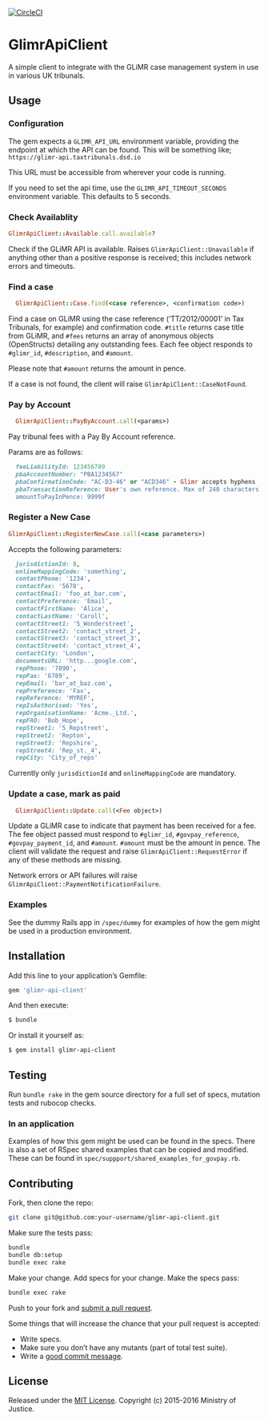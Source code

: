 [![CircleCI](https://circleci.com/gh/ministryofjustice/glimr-api-client.svg?style=svg&circle-token=1d291c45a14d48ef123ffd904169e10b7f47411f)](https://circleci.com/gh/ministryofjustice/glimr-api-client)

# GlimrApiClient

A simple client to integrate with the GLiMR case management system in
use in various UK tribunals.

## Usage

### Configuration

The gem expects a `GLIMR_API_URL` environment variable, providing the
endpoint at which the API can be found. This will be something like;
`https://glimr-api.taxtribunals.dsd.io`

This URL must be accessible from wherever your code is running.

If you need to set the api time, use the `GLIMR_API_TIMEOUT_SECONDS`
environment variable.  This defaults to 5 seconds.

### Check Availablity

```ruby
GlimrApiClient::Available.call.available?
```

Check if the GLiMR API is available.  Raises
`GlimrApiClient::Unavailable` if anything other than a positive response
is received; this includes network errors and timeouts.

### Find a case

```ruby
  GlimrApiClient::Case.find(<case reference>, <confirmation code>)
```

Find a case on GLiMR using the case reference (‘TT/2012/00001’ in Tax
Tribunals, for example) and confirmation code. `#title` returns case
title from GLiMR, and `#fees` returns an array of anonymous objects
(OpenStructs) detailing any outstanding fees. Each fee object responds
to `#glimr_id`, `#description`, and `#amount`.

Please note that `#amount` returns the amount in pence.

If a case is not found, the client will raise `GlimrApiClient::CaseNotFound`.

### Pay by Account

```ruby
  GlimrApiClient::PayByAccount.call(<params>)
```

Pay tribunal fees with a Pay By Account reference.

Params are as follows:

```ruby
  feeLiabilityId: 123456789
  pbaAccountNumber: "PBA1234567"
  pbaConfirmationCode: "AC-D3-46" or "ACD346" - Glimr accepts hyphens
  pbaTransactionReference: User's own reference. Max of 240 characters
  amountToPayInPence: 9999f
```

### Register a New Case

```ruby
GlimrApiClient::RegisterNewCase.call(<case parameters>)
```

Accepts the following parameters:

```ruby
  jurisdictionId: 8,
  onlineMappingCode: 'something',
  contactPhone: '1234',
  contactFax: '5678',
  contactEmail: 'foo_at_bar.com',
  contactPreference: 'Email',
  contactFirstName: 'Alice',
  contactLastName: 'Caroll',
  contactStreet1: '5_Wonderstreet',
  contactStreet2: 'contact_street_2',
  contactStreet3: 'contact_street_3',
  contactStreet4: 'contact_street_4',
  contactCity: 'London',
  documentsURL: 'http...google.com',
  repPhone: '7890',
  repFax: '6789',
  repEmail: 'bar_at_baz.com',
  repPreference: 'Fax',
  repReference: 'MYREF',
  repIsAuthorised: 'Yes',
  repOrganisationName: 'Acme._Ltd.',
  repFAO: 'Bob_Hope',
  repStreet1: '5_Repstreet',
  repStreet2: 'Repton',
  repStreet3: 'Repshire',
  repStreet4: 'Rep_st._4',
  repCity: 'City_of_reps'
```

Currently only `jurisdictionId` and `onlineMappingCode` are mandatory.

### Update a case, mark as paid

```ruby
  GlimrApiClient::Update.call(<Fee object>)
```

Update a GLiMR case to indicate that payment has been received for a
fee. The fee object passed must respond to `#glimr_id`,
`#govpay_reference`, `#govpay_payment_id`, and `#amount`.  `#amount`
must be the amount in pence. The client will validate the request and raise
`GlimrApiClient::RequestError` if any of these methods are missing.

Network errors or API failures will raise
`GlimrApiClient::PaymentNotificationFailure`.

### Examples

See the dummy Rails app in `/spec/dummy` for examples of how the gem might
be used in a production environment.

## Installation

Add this line to your application’s Gemfile:

```ruby
gem 'glimr-api-client'
```

And then execute:
```bash
$ bundle
```

Or install it yourself as:
```bash
$ gem install glimr-api-client
```

## Testing

Run `bundle rake` in the gem source directory for a full set of specs,
mutation tests and rubocop checks.

### In an application

Examples of how this gem might be used can be found in the specs.  There
is also a set of RSpec shared examples that can be copied and modified.
These can be found in `spec/suppport/shared_examples_for_govpay.rb`.

## Contributing

Fork, then clone the repo:

```bash
git clone git@github.com:your-username/glimr-api-client.git
```

Make sure the tests pass:

```bash
bundle
bundle db:setup
bundle exec rake
```

Make your change. Add specs for your change. Make the specs pass:

```bash
bundle exec rake
```

Push to your fork and [submit a pull request][pr].

[pr]: https://github.com/ministryofjustice/glimr-api-client/compare

Some things that will increase the chance that your pull request is
accepted:

* Write specs.
* Make sure you don’t have any mutants (part of total test suite).
* Write a [good commit message][commit].

[commit]: https://github.com/alphagov/styleguides/blob/master/git.md

## License
Released under the [MIT License](http://opensource.org/licenses/MIT).
Copyright (c) 2015-2016 Ministry of Justice.

